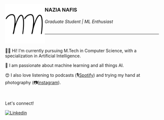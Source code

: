<img
     align="left"
     alt="Nazia-Nafis-logo"
     src="https://github.com/nazianafis/nazianafis/blob/main/img/nn.png"
  />

### NAZIA NAFIS
###### Graduate Student | ML Enthusiast

---

<br>

👋🏼 Hi! I’m currently pursuing M.Tech in Computer Science, with a specialization in Artificial Intelligence.

🤖 I am passionate about machine learning and all things AI.

😍 I also love listening to podcasts (🎙[Spotify](https://open.spotify.com/show/1APpUKebKOXJZjoCaCfoVk)) and trying my hand at photography (📷[Instagram](https://instagram.com/nazianafis)).

<br>

Let's connect!

<a href="https://www.linkedin.com/in/nazianafis/">
  <img
    alt="Linkedin"
    src="https://img.shields.io/badge/linkedin-0077B5?logo=linkedin&logoColor=white&style=for-the-badge"
  />
</a>
